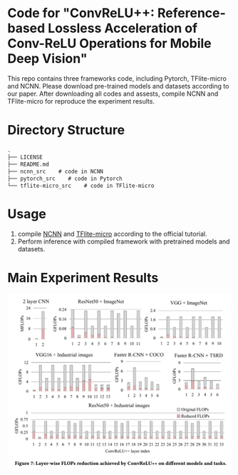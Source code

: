# Code for "ConvReLU++: Reference-based Lossless Acceleration of Conv-ReLU Operations for Mobile Deep Vision"


This repo contains three frameworks code, including Pytorch, TFlite-micro and NCNN. Please download pre-trained models and datasets according to our paper. After downloading all codes and assests, compile NCNN and TFlite-micro for reproduce the experiment results.

# Directory Structure

```
.
├── LICENSE
├── README.md
├── ncnn_src    # code in NCNN
├── pytorch_src    # code in Pytorch
└── tflite-micro_src    # code in TFlite-micro
```

# Usage
1. compile [NCNN](https://github.com/Tencent/ncnn) and [TFlite-micro](https://github.com/tensorflow/tflite-micro) according to the official tutorial. 
2. Perform inference with compiled framework with pretrained models and datasets.


# Main Experiment Results
![](results.png)